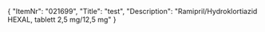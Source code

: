 {
  "ItemNr": "021699",
  "Title": "test",
  "Description": "Ramipril/Hydroklortiazid HEXAL, tablett 2,5 mg/12,5 mg"
}